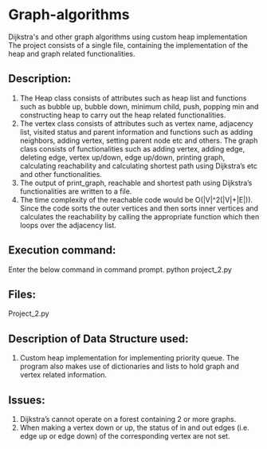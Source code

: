 # Graph-algorithms
Dijkstra's and other graph algorithms using custom heap implementation
The project consists of a single file, containing the implementation of the heap and graph related functionalities.

## Description:
1)	The Heap class consists of attributes such as heap list and functions such as bubble up, bubble down, minimum child, push, popping min and constructing heap to carry out the heap related functionalities.
2)	The vertex class consists of attributes such as vertex name, adjacency list, visited status and parent information and functions such as adding neighbors, adding vertex, setting parent node etc and others. The graph class consists of functionalities such as adding vertex, adding edge, deleting edge, vertex up/down, edge up/down, printing graph, calculating reachability and calculating shortest path using Dijkstra’s etc and other functionalities.
3)	The output of print_graph, reachable and shortest path using Dijkstra’s functionalities are written to a file.
4)	The time complexity of the reachable code would be O(|V|^2(|V|+|E|)). Since the code sorts the outer vertices and then sorts inner vertices and calculates the reachability by calling the appropriate function which then loops over the adjacency list.

## Execution command:
Enter the below command in command prompt.
python project_2.py <graph file> <queries file> <output file>

## Files:
Project_2.py

## Description of Data Structure used:
1)	Custom heap implementation for implementing priority queue. The program also makes use of dictionaries and lists to hold graph and vertex related information.

## Issues:
1)	Dijkstra’s cannot operate on a forest containing 2 or more graphs.
2)	When making a vertex down or up, the status of in and out edges (i.e. edge up or edge down) of the corresponding vertex are not set.
